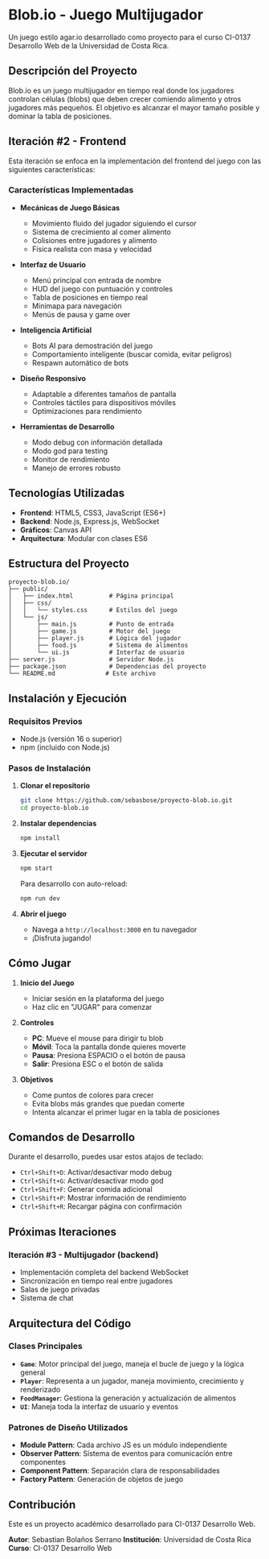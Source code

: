 # Blob.io - Juego Multijugador

Un juego estilo agar.io desarrollado como proyecto para el curso CI-0137 Desarrollo Web de la Universidad de Costa Rica.

## Descripción del Proyecto

Blob.io es un juego multijugador en tiempo real donde los jugadores controlan células (blobs) que deben crecer comiendo alimento y otros jugadores más pequeños. El objetivo es alcanzar el mayor tamaño posible y dominar la tabla de posiciones.

## Iteración #2 - Frontend

Esta iteración se enfoca en la implementación del frontend del juego con las siguientes características:

### Características Implementadas

- **Mecánicas de Juego Básicas**
  - Movimiento fluido del jugador siguiendo el cursor
  - Sistema de crecimiento al comer alimento
  - Colisiones entre jugadores y alimento
  - Física realista con masa y velocidad

- **Interfaz de Usuario**
  - Menú principal con entrada de nombre
  - HUD del juego con puntuación y controles
  - Tabla de posiciones en tiempo real
  - Minimapa para navegación
  - Menús de pausa y game over

- **Inteligencia Artificial**
  - Bots AI para demostración del juego
  - Comportamiento inteligente (buscar comida, evitar peligros)
  - Respawn automático de bots

- **Diseño Responsivo**
  - Adaptable a diferentes tamaños de pantalla
  - Controles táctiles para dispositivos móviles
  - Optimizaciones para rendimiento

- **Herramientas de Desarrollo**
  - Modo debug con información detallada
  - Modo god para testing
  - Monitor de rendimiento
  - Manejo de errores robusto

## Tecnologías Utilizadas

- **Frontend**: HTML5, CSS3, JavaScript (ES6+)
- **Backend**: Node.js, Express.js, WebSocket
- **Gráficos**: Canvas API
- **Arquitectura**: Modular con clases ES6

## Estructura del Proyecto

```
proyecto-blob.io/
├── public/
│   ├── index.html          # Página principal
│   ├── css/
│   │   └── styles.css      # Estilos del juego
│   └── js/
│       ├── main.js         # Punto de entrada
│       ├── game.js         # Motor del juego
│       ├── player.js       # Lógica del jugador
│       ├── food.js         # Sistema de alimentos
│       └── ui.js           # Interfaz de usuario
├── server.js               # Servidor Node.js
├── package.json            # Dependencias del proyecto
└── README.md              # Este archivo
```

## Instalación y Ejecución

### Requisitos Previos
- Node.js (versión 16 o superior)
- npm (incluido con Node.js)

### Pasos de Instalación

1. **Clonar el repositorio**
   ```bash
   git clone https://github.com/sebasbose/proyecto-blob.io.git
   cd proyecto-blob.io
   ```

2. **Instalar dependencias**
   ```bash
   npm install
   ```

3. **Ejecutar el servidor**
   ```bash
   npm start
   ```
   
   Para desarrollo con auto-reload:
   ```bash
   npm run dev
   ```

4. **Abrir el juego**
   - Navega a `http://localhost:3000` en tu navegador
   - ¡Disfruta jugando!

## Cómo Jugar

1. **Inicio del Juego**
   - Iniciar sesión en la plataforma del juego
   - Haz clic en "JUGAR" para comenzar

2. **Controles**
   - **PC**: Mueve el mouse para dirigir tu blob
   - **Móvil**: Toca la pantalla donde quieres moverte
   - **Pausa**: Presiona ESPACIO o el botón de pausa
   - **Salir**: Presiona ESC o el botón de salida

3. **Objetivos**
   - Come puntos de colores para crecer
   - Evita blobs más grandes que puedan comerte
   - Intenta alcanzar el primer lugar en la tabla de posiciones

## Comandos de Desarrollo

Durante el desarrollo, puedes usar estos atajos de teclado:

- `Ctrl+Shift+D`: Activar/desactivar modo debug
- `Ctrl+Shift+G`: Activar/desactivar modo god
- `Ctrl+Shift+F`: Generar comida adicional
- `Ctrl+Shift+P`: Mostrar información de rendimiento
- `Ctrl+Shift+R`: Recargar página con confirmación

## Próximas Iteraciones

### Iteración #3 - Multijugador (backend)
- Implementación completa del backend WebSocket
- Sincronización en tiempo real entre jugadores
- Salas de juego privadas
- Sistema de chat

## Arquitectura del Código

### Clases Principales

- **`Game`**: Motor principal del juego, maneja el bucle de juego y la lógica general
- **`Player`**: Representa a un jugador, maneja movimiento, crecimiento y renderizado
- **`FoodManager`**: Gestiona la generación y actualización de alimentos
- **`UI`**: Maneja toda la interfaz de usuario y eventos

### Patrones de Diseño Utilizados

- **Module Pattern**: Cada archivo JS es un módulo independiente
- **Observer Pattern**: Sistema de eventos para comunicación entre componentes
- **Component Pattern**: Separación clara de responsabilidades
- **Factory Pattern**: Generación de objetos de juego

## Contribución

Este es un proyecto académico desarrollado para CI-0137 Desarrollo Web. 

**Autor**: Sebastian Bolaños Serrano 
**Institución**: Universidad de Costa Rica  
**Curso**: CI-0137 Desarrollo Web